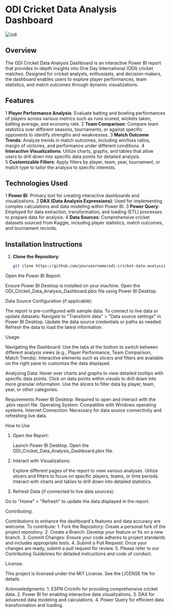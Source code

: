 # ODI Cricket Data Analysis Dashboard
![odi ](https://github.com/user-attachments/assets/a64cb555-9dd8-483e-a7d0-699b35589962)
## Overview

The ODI Cricket Data Analysis Dashboard is an interactive Power BI report that provides in-depth insights into One Day International (ODI) cricket matches. Designed for cricket analysts, enthusiasts, and decision-makers, the dashboard enables users to explore player performances, team statistics, and match outcomes through dynamic visualizations.

## Features

1 **Player Performance Analysis**: Evaluate batting and bowling performances of players across various metrics such as runs scored, wickets taken, batting average, and economy rate.
2 **Team Comparison**: Compare team statistics over different seasons, tournaments, or against specific opponents to identify strengths and weaknesses.
3 **Match Outcome Trends**: Analyze trends in match outcomes, including win/loss ratios, margin of victories, and performance under different conditions.
4 **Interactive Visualizations**: Utilize charts, graphs, and tables that allow users to drill down into specific data points for detailed analysis.  
5 **Customizable Filters**: Apply filters by player, team, year, tournament, or match type to tailor the analysis to specific interests.

## Technologies Used

1 **Power BI**: Primary tool for creating interactive dashboards and visualizations.
2 **DAX (Data Analysis Expressions)**: Used for implementing complex calculations and data modeling within Power BI.
3 **Power Query**: Employed for data extraction, transformation, and loading (ETL) processes to prepare data for analysis.
4 **Data Sources**: Comprehensive cricket datasets sourced from Kaggle, including player statistics, match outcomes, and tournament records.

## Installation Instructions

1. **Clone the Repository**:

   ```bash
   git clone https://github.com/yourusername/odi-cricket-data-analysis-dashboard.git
Open the Power BI Report:

Ensure Power BI Desktop is installed on your machine.
Open the ODI_Cricket_Data_Analysis_Dashboard.pbix file using Power BI Desktop.

Data Source Configuration (if applicable):

The report is pre-configured with sample data.
To connect to live data or update datasets:
        Navigate to "Transform data" > "Data source settings" in Power BI Desktop.
        Update the data source credentials or paths as needed.
        Refresh the data to load the latest information.

Usage:

Navigating the Dashboard:
      Use the tabs at the bottom to switch between different analysis views (e.g., Player Performance, Team Comparison, Match Trends).
      Interactive elements such as slicers and filters are available on the right pane to customize the data displayed.

Analyzing Data:
      Hover over charts and graphs to view detailed tooltips with specific data points.
      Click on data points within visuals to drill down into more granular information.
      Use the slicers to filter data by player, team, year, or other categories.

Requirements
      Power BI Desktop: Required to open and interact with the .pbix report file.
      Operating System: Compatible with Windows operating systems.
      Internet Connection: Necessary for data source connectivity and refreshing live data.

How to Use

1. Open the Report:

      Launch Power BI Desktop.
      Open the ODI_Cricket_Data_Analysis_Dashboard.pbix file.

2. Interact with Visualizations:

      Explore different pages of the report to view various analyses.
      Utilize slicers and filters to focus on specific players, teams, or time periods.
      Interact with charts and tables to drill down into detailed statistics.

3. Refresh Data (if connected to live data sources):

Go to "Home" > "Refresh" to update the data displayed in the report.


Contributing:

Contributions to enhance the dashboard's features and data accuracy are welcome. To contribute:
    1. Fork the Repository: Create a personal fork of the project repository.
    2. Create a Branch: Develop your feature or fix on a new branch.
    3. Commit Changes: Ensure your code adheres to project standards and includes appropriate tests.
    4. Submit a Pull Request: Once your changes are ready, submit a pull request for review.
    5. Please refer to our Contributing Guidelines for detailed instructions and code of conduct.

License:

This project is licensed under the MIT License. See the LICENSE file for details.

Acknowledgments:
    1. ESPN Cricinfo for providing comprehensive cricket data.
    2. Power BI for enabling interactive data visualizations.
    3. DAX for advanced data modeling and calculations.
    4. Power Query for efficient data transformation and loading.
